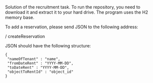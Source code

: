 Solution of the recruitment task. To run the repository, you need to download it and extract it to your hard drive. The program uses the H2 memory base.

To add a reservation, please send JSON to the following address:

/ createReservation

JSON should have the following structure:

    {
     "nameOfTenant" : "name",
     "fromDateRent" : "YYYY-MM-DD",
     "toDateRent" : "YYYY-MM-DD",
     "objectToRentId" : "object_id"
    }
